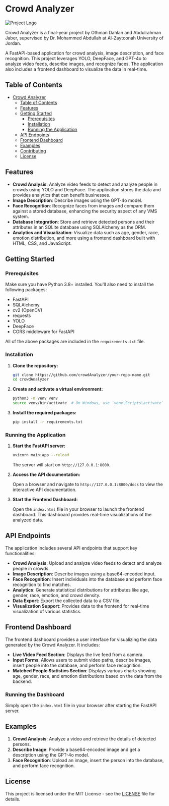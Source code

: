 # Crowd Analyzer

![Project Logo](path/to/logo.png)

Crowd Analyzer is a final-year project by Othman Dahlan and Abdulrahman Jaber, supervised by Dr. Mohammed Abdullah at Al-Zaytoonah University of Jordan.

A FastAPI-based application for crowd analysis, image description, and face recognition. This project leverages YOLO, DeepFace, and GPT-4o to analyze video feeds, describe images, and recognize faces. The application also includes a frontend dashboard to visualize the data in real-time.

## Table of Contents

- [Crowd Analyzer](#crowd-analyzer)
  - [Table of Contents](#table-of-contents)
  - [Features](#features)
  - [Getting Started](#getting-started)
    - [Prerequisites](#prerequisites)
    - [Installation](#installation)
    - [Running the Application](#running-the-application)
  - [API Endpoints](#api-endpoints)
  - [Frontend Dashboard](#frontend-dashboard)
  - [Examples](#examples)
  - [Contributing](#contributing)
  - [License](#license)

## Features

- **Crowd Analysis**: Analyze video feeds to detect and analyze people in crowds using YOLO and DeepFace. The application stores the data and provides analytics that can benefit businesses.
- **Image Description**: Describe images using the GPT-4o model.
- **Face Recognition**: Recognize faces from images and compare them against a stored database, enhancing the security aspect of any VMS system.
- **Database Integration**: Store and retrieve detected persons and their attributes in an SQLite database using SQLAlchemy as the ORM.
- **Analytics and Visualization**: Visualize data such as age, gender, race, emotion distribution, and more using a frontend dashboard built with HTML, CSS, and JavaScript.

## Getting Started

### Prerequisites

Make sure you have Python 3.8+ installed. You'll also need to install the following packages:

- FastAPI
- SQLAlchemy
- cv2 (OpenCV)
- requests
- YOLO
- DeepFace
- CORS middleware for FastAPI

All of the above packages are included in the `requirements.txt` file.

### Installation

1. **Clone the repository:**

   ```bash
   git clone https://github.com/crowdAnalyzer/your-repo-name.git
   cd crowdAnalyzer
   ```

2. **Create and activate a virtual environment:**

   ```bash
   python3 -m venv venv
   source venv/bin/activate  # On Windows, use `venv\Scripts\activate`
   ```

3. **Install the required packages:**

   ```bash
   pip install -r requirements.txt
   ```

### Running the Application

1. **Start the FastAPI server:**

   ```bash
   uvicorn main:app --reload
   ```

   The server will start on `http://127.0.0.1:8000`.

2. **Access the API documentation:**

   Open a browser and navigate to `http://127.0.0.1:8000/docs` to view the interactive API documentation.

3. **Start the Frontend Dashboard:**

   Open the `index.html` file in your browser to launch the frontend dashboard. This dashboard provides real-time visualizations of the analyzed data.

## API Endpoints

The application includes several API endpoints that support key functionalities:

- **Crowd Analysis**: Upload and analyze video feeds to detect and analyze people in crowds.
- **Image Description**: Describe images using a base64-encoded input.
- **Face Recognition**: Insert individuals into the database and perform face recognition to find matches.
- **Analytics**: Generate statistical distributions for attributes like age, gender, race, emotion, and crowd density.
- **Data Export**: Export the collected data to a CSV file.
- **Visualization Support**: Provides data to the frontend for real-time visualization of various statistics.

## Frontend Dashboard

The frontend dashboard provides a user interface for visualizing the data generated by the Crowd Analyzer. It includes:

- **Live Video Feed Section**: Displays the live feed from a camera.
- **Input Forms**: Allows users to submit video paths, describe images, insert people into the database, and perform face recognition.
- **Matched People Statistics Section**: Displays various charts showing age, gender, race, and emotion distributions based on the data from the backend.

### Running the Dashboard

Simply open the `index.html` file in your browser after starting the FastAPI server.

## Examples

1. **Crowd Analysis**: Analyze a video and retrieve the details of detected persons.
2. **Describe Image**: Provide a base64-encoded image and get a description using the GPT-4o model.
3. **Face Recognition**: Upload an image, insert the person into the database, and perform face recognition.

## License

This project is licensed under the MIT License - see the [LICENSE](LICENSE) file for details.
